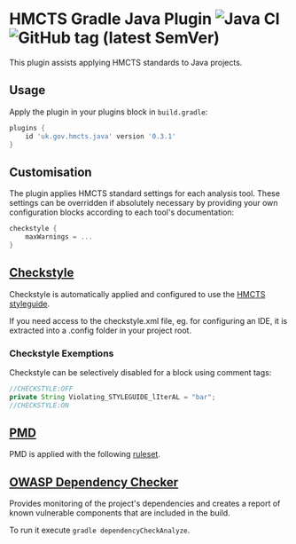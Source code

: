 # HMCTS Gradle Java Plugin ![Java CI](https://github.com/hmcts/gradle-java-plugin/workflows/Java%20CI/badge.svg) ![GitHub tag (latest SemVer)](https://img.shields.io/github/v/tag/hmcts/gradle-java-plugin?label=release)


This plugin assists applying HMCTS standards to Java projects.

## Usage

Apply the plugin in your plugins block in `build.gradle`:

```groovy
plugins {
    id 'uk.gov.hmcts.java' version '0.3.1'
}
```

## Customisation

The plugin applies HMCTS standard settings for each analysis tool. These settings can be overridden if absolutely necessary by providing your own configuration blocks according to each tool's documentation:

```groovy
checkstyle {
    maxWarnings = ...
}
```

## [Checkstyle](https://checkstyle.org/checks.html)

Checkstyle is automatically applied and configured to use the [HMCTS styleguide](https://github.com/hmcts/gradle-java-plugin/blob/master/src/main/resources/hmcts-checkstyle.xml).

If you need access to the checkstyle.xml file, eg. for configuring an IDE, it is extracted into a
 .config folder in your project root.

### Checkstyle Exemptions

Checkstyle can be selectively disabled for a block using comment tags:

```java
//CHECKSTYLE:OFF
private String Violating_STYLEGUIDE_lIterAL = "bar";
//CHECKSTYLE:ON
```

## [PMD](https://pmd.github.io/pmd-6.22.0/)

PMD is applied with the following [ruleset](https://github.com/hmcts/gradle-java-plugin/blob/master/src/main/resources/pmd-ruleset.xml).


## [OWASP Dependency Checker](https://jeremylong.github.io/DependencyCheck/dependency-check-gradle/index.html)

Provides monitoring of the project's dependencies and creates a report of known vulnerable components that are included in the build.

To run it execute `gradle dependencyCheckAnalyze`.

